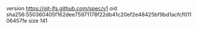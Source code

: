 version https://git-lfs.github.com/spec/v1
oid sha256:550360405f162dee75971178f22db41c20ef2e48425bf9bd1acfcf01106457fe
size 141
